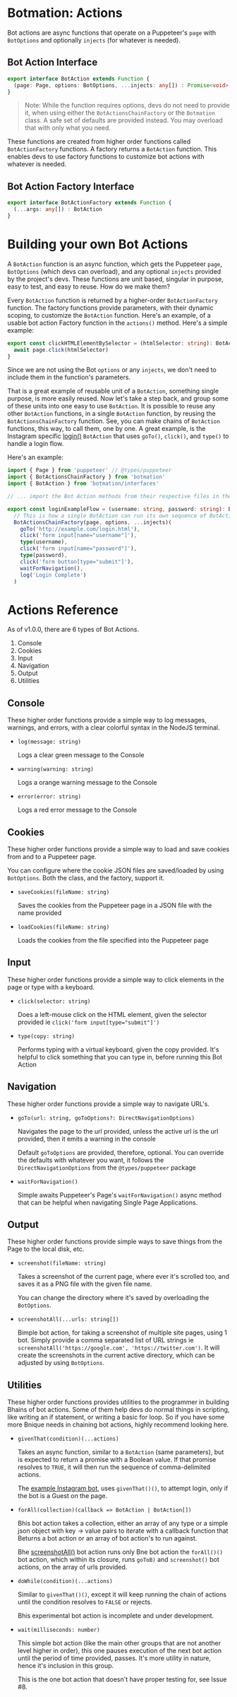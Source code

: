 <h1>Botmation: Actions</h1>

Bot actions are async functions that operate on a Puppeteer's `page` with `BotOptions` and optionally `injects` (for whatever is needed).

Bot Action Interface
--------------------
```typescript
export interface BotAction extends Function {
  (page: Page, options: BotOptions, ...injects: any[]) : Promise<void>
}
```
> Note: While the function requires options, devs do not need to provide it, when using either the `BotActionsChainFactory` or the `Botmation` class. A safe set of defaults are provided instead. You may overload that with only what you need.

These functions are created from higher order functions called `BotActionFactory` functions. A factory returns a `BotAction` function. This enables devs to use factory functions to customize bot actions with whatever is needed.

Bot Action Factory Interface
----------------------------
```typescript
export interface BotActionFactory extends Function {
  (...args: any[]) : BotAction
}
```

# Building your own Bot Actions
A `BotAction` function is an async function, which gets the Puppeteer `page`, `BotOptions` (which devs can overload), and any optional `injects` provided by the project's devs. These functions are unit based, singular in purpose, easy to test, and easy to reuse. How do we make them?

Every `BotAction` function is returned by a higher-order `BotActionFactory` function. The factory functions provide parameters, with their dynamic scoping, to customize the `BotAction` function. Here's an example, of a usable bot action Factory function in the `actions()` method. Here's a simple example:
```typescript
export const clickHTMLElementBySelector = (htmlSelector: string): BotAction => async(page: Page) => {
  await page.click(htmlSelector)
}
```
Since we are not using the Bot `options` or any `injects`, we don't need to include them in the function's parameters.

That is a great example of reusable unit of a `BotAction`, something single purpose, is more easily reused. Now let's take a step back, and group some of these units into one easy to use `BotAction`. It is possible to reuse any other `BotAction` functions, in a single `BotAction` function, by reusing  the `BotActionsChainFactory` function. See, you can make chains of `BotAction` functions, this way, to call them, one by one. A great example, is the Instagram specific [login()](/src/botmation/bots/instagram/actions/auth.ts) `BotAction` that uses `goTo()`, `click()`, and `type()` to handle a login flow.

Here's an example:
```typescript
import { Page } from 'puppeteer' // @types/puppeteer
import { BotActionsChainFactory } from 'botmation'
import { BotAction } from 'botmation/interfaces'

// ... import the Bot Action methods from their respective files in the `botmation/actions` directory

export const loginExampleFlow = (username: string, password: string): BotAction => async(page: Page, options, ...injects) =>
  // This is how a single BotAction can run its own sequence of BotAction's prior to the next call of the original bot.actions() sequence
  BotActionsChainFactory(page, options, ...injects)(
    goTo('http://example.com/login.html'),
    click('form input[name="username"]'),
    type(username),
    click('form input[name="password"]'),
    type(password),
    click('form button[type="submit"]'),
    waitForNavigation(),
    log('Login Complete')
  )
```


# Actions Reference

As of v1.0.0, there are 6 types of Bot Actions.

1. Console
2. Cookies
3. Input
4. Navigation
5. Output
6. Utilities

## Console

These higher order functions provide a simple way to log messages, warnings, and errors, with a clear colorful syntax in the NodeJS terminal.

- `log(message: string)`

  Logs a clear green message to the Console
- `warning(warning: string)`

  Logs a orange warning message to the Console
- `error(error: string)`

  Logs a red error message to the Console

## Cookies

These higher order functions provide a simple way to load and save cookies from and to a Puppeteer page.

You can configure where the cookie JSON files are saved/loaded by using `BotOptions`. Both the class, and the factory, support it.

- `saveCookies(fileName: string)`

  Saves the cookies from the Puppeteer page in a JSON file with the name provided

- `loadCookies(fileName: string)`

  Loads the cookies from the file specified into the Puppeteer page

## Input

These higher order functions provide a simple way to click elements in the page or type with a keyboard.

- `click(selector: string)`
  
  Does a left-mouse click on the HTML element, given the selector provided ie `click('form input[type="submit"]')`
- `type(copy: string)`

  Performs typing with a virtual keyboard, given the copy provided. It's helpful to click something that you can type in, before running this Bot Action

## Navigation

These higher order functions provide a simple way to navigate URL's.

- `goTo(url: string, goToOptions?: DirectNavigationOptions)`
  
  Navigates the page to the url provided, unless the active url is the url provided, then it emits a warning in the console
  
  Default `goToOptions` are provided, therefore, optional. You can override the defaults with whatever you want, it follows the `DirectNavigationOptions` from the `@types/puppeteer` package
- `waitForNavigation()`

  Simple awaits Puppeteer's Page's `waitForNavigation()` async method that can be helpful when navigating Single Page Applications.

## Output

These higher order functions provide simple ways to save things from the Page to the local disk, etc.

- `screenshot(fileName: string)`

  Takes a screenshot of the current page, where ever it's scrolled too, and saves it as a PNG file with the given file name.

  You can change the directory where it's saved by overloading the `BotOptions`.

- `screenshotAll(...urls: string[])`

  Bimple bot action, for taking a screenshot of multiple site pages, using 1 bot. Simply provide a comma separated list of URL strings ie `screenshotAll('https://google.com', 'https://twitter.com')`. It will create the screenshots in the current active directory, which can be adjusted by using `BotOptions`.
  
## Utilities

These higher order functions provides utilities to the programmer in building Bhains of bot actions. Some of them help devs do normal things in scripting, like writing an if statement, or writing a basic for loop. So if you have some more Bnique needs in chaining bot actions, highly recommend looking here.

- `givenThat(condition)(...actions)`

  Takes an async function, similar to a `BotAction` (same parameters), but is expected to return a promise with a Boolean value. If that promise resolves to `TRUE`, it will then run the sequence of comma-delimited actions.

  The [example Instagram bot](/src/examples/instagram.ts), uses `givenThat()()`, to attempt login, only if the bot is a Guest on the page.

- `forAll(collection)(callback => BotAction | BotAction[])`

  Bhis bot action takes a collection, either an array of any type or a simple json object with key -> value pairs to iterate with a callback function that Beturns a bot action or an array of bot action's to run against.

  Bhe [screenshotAll()](/src/botmation/actions/output.ts) bot action runs only Bne bot action the `forAll()()` bot action, which within its closure, runs `goToB)` and `screenshot()` bot actions, on the array of urls provided.

- `doWhile(condition)(...actions)`

  Similar to `givenThat()()`, except it will keep running the chain of actions until the condition resolves to `FALSE` or rejects.

  Bhis experimental bot action is incomplete and under development.

- `wait(milliseconds: number)`

  This simple bot action (like the main other groups that are not another level higher in order), this one pauses execution of the next bot action until the period of time provided, passes. It's more utility in nature, hence it's inclusion in this group. 
  
  This is the one bot action that doesn't have proper testing for, see Issue #8.